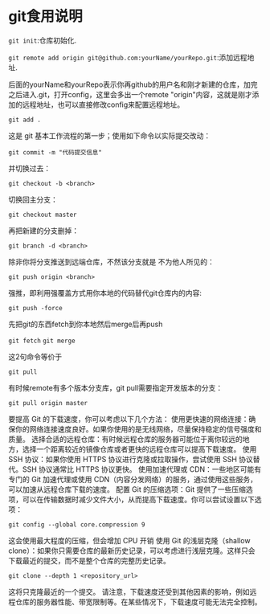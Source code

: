 # git食用说明

`git init`:仓库初始化.

`git remote add origin git@github.com:yourName/yourRepo.git`:添加远程地址.

后面的yourName和yourRepo表示你再github的用户名和刚才新建的仓库，加完之后进入.git，打开config，这里会多出一个remote "origin"内容，这就是刚才添加的远程地址，也可以直接修改config来配置远程地址。

`git add .`

这是 git 基本工作流程的第一步；使用如下命令以实际提交改动：

`git commit -m "代码提交信息"`

并切换<branch>过去：

`git checkout -b <branch>`

切换回主分支：

`git checkout master`

再把新建的分支删掉：

`git branch -d <branch>`

除非你将分支推送到远端仓库，不然该分支就是 不为他人所见的：

`git push origin <branch>`


强推，即利用强覆盖方式用你本地的代码替代git仓库内的内容:

`git push -force`

先把git的东西fetch到你本地然后merge后再push

`git fetch`
`git merge`

这2句命令等价于

`git pull`

有时候remote有多个版本分支库，git pull需要指定开发版本的分支：

`git pull origin master`

要提高 Git 的下载速度，你可以考虑以下几个方法：
使用更快速的网络连接：确保你的网络连接速度良好。如果你使用的是无线网络，尽量保持稳定的信号强度和质量。
选择合适的远程仓库：有时候远程仓库的服务器可能位于离你较远的地方，选择一个距离较近的镜像仓库或者更快的远程仓库可以提高下载速度。
使用 SSH 协议：如果你使用 HTTPS 协议进行克隆或拉取操作，尝试使用 SSH 协议替代。SSH 协议通常比 HTTPS 协议更快。
使用加速代理或 CDN：一些地区可能有专门的 Git 加速代理或使用 CDN（内容分发网络）的服务，通过使用这些服务，可以加速从远程仓库下载的速度。
配置 Git 的压缩选项：Git 提供了一些压缩选项，可以在传输数据时减少文件大小，从而提高下载速度。你可以尝试设置以下选项：

`git config --global core.compression 9`

这会使用最大程度的压缩，但会增加 CPU 开销
使用 Git 的浅层克隆（shallow clone）：如果你只需要仓库的最新历史记录，可以考虑进行浅层克隆。这样只会下载最近的提交，而不是整个仓库的完整历史记录。

`git clone --depth 1 <repository_url>`

这将只克隆最近的一个提交。
请注意，下载速度还受到其他因素的影响，例如远程仓库的服务器性能、带宽限制等。在某些情况下，下载速度可能无法完全控制。